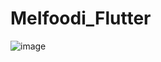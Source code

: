 # MeIfoodi_Flutter
![image](https://user-images.githubusercontent.com/32282846/146660323-f09a38e9-2753-43ce-b22e-0555065eacdf.png)

